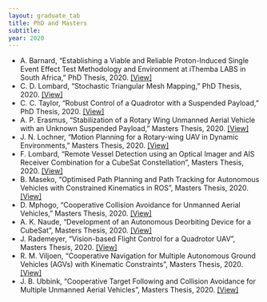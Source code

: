```yaml
---
layout: graduate_tab
title: PhD and Masters
subtitle: 
year: 2020
---
```


<!---
#### 2020
-->

- A. Barnard, “Establishing a Viable and Reliable Proton-Induced Single Event Effect Test Methodology and Environment at iThemba LABS in South Africa,” PhD Thesis, 2020. [[View]](http://hdl.handle.net/10019.1/109092)
- C. D. Lombard, “Stochastic Triangular Mesh Mapping,” PhD Thesis, 2020. [[View]](http://hdl.handle.net/10019.1/107853)
- C. C. Taylor, “Robust Control of a Quadrotor with a Suspended Payload,” PhD Thesis, 2020. [[View]](http://hdl.handle.net/10019.1/107858)
- A. P. Erasmus, “Stabilization of a Rotary Wing Unmanned Aerial Vehicle with an Unknown Suspended Payload,” Masters Thesis, 2020. [[View]](http://hdl.handle.net/10019.1/107832)
- J. N. Lochner, “Motion Planning for a Rotary-wing UAV in Dynamic Environments,” Masters Thesis, 2020. [[View]](http://hdl.handle.net/10019.1/108002)
- F. Lombard, “Remote Vessel Detection using an Optical Imager and AIS Receiver Combination for a CubeSat Constellation”, Masters Thesis, 2020. [[View]](http://hdl.handle.net/10019.1/107946)
- B. Maseko, “Optimised Path Planning and Path Tracking for Autonomous Vehicles with Constrained Kinematics in ROS”, Masters Thesis, 2020. [[View]](http://hdl.handle.net/10019.1/108119)
- D. Mphogo, “Cooperative Collision Avoidance for Unmanned Aerial Vehicles,” Masters Thesis, 2020. [[View]](http://hdl.handle.net/10019.1/108293)
- A. K. Naude, “Development of an Autonomous Deorbiting Device for a CubeSat”, Masters Thesis, 2020. [[View]](http://hdl.handle.net/10019.1/108065)
- J. Rademeyer, “Vision-based Flight Control for a Quadrotor UAV”, Masters Thesis, 2020. [[View]](http://hdl.handle.net/10019.1/108083)
- R. M. Viljoen, “Cooperative Navigation for Multiple Autonomous Ground Vehicles (AGVs) with Kinematic Constraints”, Masters Thesis, 2020. [[View]](http://hdl.handle.net/10019.1/109322)
- J. B. Ubbink, “Cooperative Target Following and Collision Avoidance for Multiple Unmanned Aerial Vehicles”, Masters Thesis, 2020. [[View]](http://hdl.handle.net/10019.1/109251)


